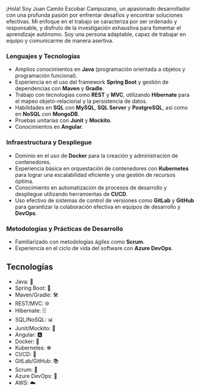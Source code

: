 
¡Hola! Soy Juan Camilo Escobar Campuzano, un apasionado desarrollador con una profunda pasión por enfrentar desafíos y encontrar soluciones efectivas. Mi enfoque en el trabajo se caracteriza por ser ordenado y responsable, y disfruto de la investigación exhaustiva para fomentar el aprendizaje autónomo. Soy una persona adaptable, capaz de trabajar en equipo y comunicarme de manera asertiva.

### Lenguajes y Tecnologías
- Amplios conocimientos en **Java** (programación orientada a objetos y programación funcional).
- Experiencia en el uso del framework **Spring Boot** y gestión de dependencias con **Maven** y **Gradle**.
- Trabajo con tecnologías como **REST** y **MVC**, utilizando **Hibernate** para el mapeo objeto-relacional y la persistencia de datos.
- Habilidades en **SQL** con **MySQL**, **SQL Server** y **PostgreSQL**, así como en **NoSQL** con **MongoDB**.
- Pruebas unitarias con **Junit** y **Mockito**.
- Conocimientos en **Angular**.

### Infraestructura y Despliegue
- Dominio en el uso de **Docker** para la creación y administración de contenedores.
- Experiencia básica en orquestación de contenedores con **Kubernetes** para lograr una escalabilidad eficiente y una gestión de recursos óptima.
- Conocimiento en automatización de procesos de desarrollo y despliegue utilizando herramientas de **CI/CD**.
- Uso efectivo de sistemas de control de versiones como **GitLab** y **GitHub** para garantizar la colaboración efectiva en equipos de desarrollo y **DevOps**.

### Metodologías y Prácticas de Desarrollo
- Familiarizado con metodologías ágiles como **Scrum**.
- Experiencia en el ciclo de vida del software con **Azure DevOps**.

## Tecnologías

- Java: 🚀
- Spring Boot: 🌱
- Maven/Gradle: 🛠️
- REST/MVC: 🌐
- Hibernate: 🗄️
- SQL/NoSQL: 📊
- Junit/Mockito: 🧪
- Angular: 🅰️
- Docker: 🐳
- Kubernetes: ☸️
- CI/CD: 🔄
- GitLab/GitHub: 📚
- Scrum: 🔄
- Azure DevOps: 🚀
- AWS: ☁️
